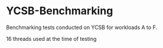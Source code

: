 # YCSB-Benchmarking
Benchmarking tests conducted on YCSB for workloads A to F.

16 threads used at the time of testing
